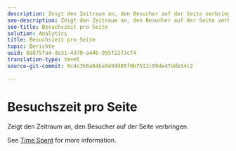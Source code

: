 ```yaml
---
description: Zeigt den Zeitraum an, den Besucher auf der Seite verbringen.
seo-description: Zeigt den Zeitraum an, den Besucher auf der Seite verbringen.
seo-title: Besuchszeit pro Seite
solution: Analytics
title: Besuchszeit pro Seite
topic: Berichte
uuid: 0a875fa4-da31-4370-a44b-955f2273cf4
translation-type: tm+mt
source-git-commit: 8c4c368a84ba5499d85f0b7512c99de47ddb14c2

---
```



# Besuchszeit pro Seite

Zeigt den Zeitraum an, den Besucher auf der Seite verbringen.

See [Time Spent](/help/components/c-variables/c-metrics/metrics-time-spent.md) for more information.

